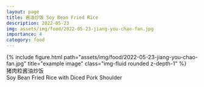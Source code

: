 ```yaml
---
layout: page
title: 酱油炒饭 Soy Bean Fried Rice
description: 2022-05-23
img: assets/img/food/2022-05-23-jiang-you-chao-fan.jpg
importance: 4
category: food
---
```


<div class="row">
    <div class="col-sm mt-3 mt-md-0">
        {% include figure.html path="assets/img/food/2022-05-23-jiang-you-chao-fan.jpg" title="example image" class="img-fluid rounded z-depth-1" %}
    </div>
</div>
<div class="caption">
    猪肉粒酱油炒饭
</div>
<div class="caption">
    Soy Bean Fried Rice with Diced Pork Shoulder
</div>


